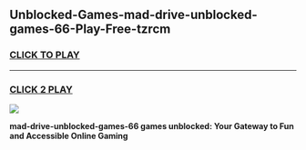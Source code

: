 
## Unblocked-Games-mad-drive-unblocked-games-66-Play-Free-tzrcm
<h3>
<a href="https://premium76.site?title=mad-drive-unblocked-games-66&ref=18A">CLICK TO PLAY</a></h3>
<hr>

<h3>
<a href="https://premium76.site?title=mad-drive-unblocked-games-66&ref=18A">CLICK 2 PLAY</a>
  
</h3>

<a href="https://premium76.site?title=mad-drive-unblocked-games-66&ref=18A"><img src="https://clearcache.store/games.png"></a>


**mad-drive-unblocked-games-66 games unblocked: Your Gateway to Fun and Accessible Online Gaming**
